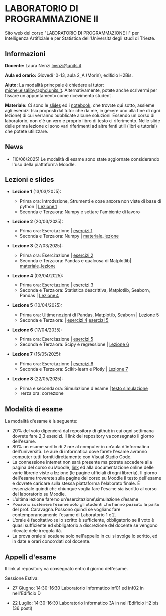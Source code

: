 # LABORATORIO DI PROGRAMMAZIONE II

Sito web del corso "LABORATORIO DI PROGRAMMAZIONE II" per Intelligenza Artificiale e per Statistica dell'Università degli studi di Trieste.

## Informazioni
**Docente:** Laura Nenzi [lnenzi@units.it](mailto:lnenzi@units.it)

**Aula ed orario:** Giovedì 10-13, aula 2_A (Morin), edificio H2Bis.

**Aiuto:** La modalità principale è chiedere ai tutor: [michel.elsaliby@phd.units.it](mailto:michel.elsaliby@phd.units.it). Alternativamente, potete anche scrivermi per fissare un appuntamento come ricevimento studenti.

**Materiale:** Ci sono le [slides](materiale_lezioni) ed i [notebook](materiale_lezioni), che trovate qui sotto, assieme agli esercizi (sia proposti dal tutor che da me, in genere uno alla fine di ogni lezione) di cui verranno pubblicate alcune soluzioni. Essendo un corso di laboratorio, non c'è un vero e proprio libro di testo di riferimento. Nelle slide delle prima lezione ci sono vari riferimenti ad altre fonti utili (libri e tutorial) che potete utilizzare.

## News
- [10/06/2025] Le modalità di esame sono state aggiornate considerando l'uso della piattaforma Moodle.

## Lezioni e slides

- **Lezione 1** (13/03/2025):
     - Prima ora: Introduzione, Strumenti e cose ancora non viste di base di python | [Lezione 1](materiale_lezioni/Lezione1)
     - Seconda e Terza ora: Numpy e settare l'ambiente di lavoro

- **Lezione 2** (20/03/2025):
     - Prima ora: Esercitazione | [esercizi 1](esercizi/1_Esercizi_lez_1.ipynb)
     - Seconda e Terza ora: Numpy | [materiale_lezione](materiale_lezioni/Lezione2)

- **Lezione 3** (27/03/2025):
     - Prima ora: Esercitazione | [esercizi 2](esercizi/2_Esercizi_lez_2.ipynb)
     - Seconda e Terza ora: Pandas e qualcosa di Matplotlib| [materiale_lezione](materiale_lezioni/Lezione3)
 
- **Lezione 4** (03/04/2025):
     - Prima ora: Esercitazione | [esercizi 3](esercizi/3_Esercizi_lez_3.ipynb)
     - Seconda e Terza ora: Statistica descrittiva, Matplotlib, Seaborn, Pandas | [Lezione 4](materiale_lezioni/Lezione4)

- **Lezione 5** (10/04/2025):
     - Prima ora: Ultime nozioni di  Pandas, Matplotlib, Seaborn  | [Lezione 5](materiale_lezioni/Lezione4)
     - Seconda e Terza ora: | [esercizi 4](esercizi/4_Esercizi_lez_4.ipynb) [esercizi 5](esercizi/5_Esercizi_lez_5.ipynb)   

- **Lezione 6** (17/04/2025):
     - Prima ora: Esercitazione | [esercizi 5](esercizi/5_Esercizi_lez_5.ipynb)
     - Seconda e Terza ora: Scipy e regressione | [Lezione 6](materiale_lezioni/Lezione6)  

- **Lezione 7** (15/05/2025):
     - Prima ora: Esercitazione | [esercizi 6](esercizi/6_Esercizi_lez_6.ipynb)
     - Seconda e Terza ora: Scikit-learn  e Plotly | [Lezione 7](materiale_lezioni/Lezione7)  

- **Lezione 8** (22/05/2025):
     - Prima e seconda ora: Simulazione d'esame | [testo simulazione](esami/simulazEsame.ipynb)
     - Terza ora: correzione

## Modalità di esame
La modalità d'esame è la seguente:
- 20% del voto dipenderà dal repository di github in cui ogni settimana dovrete fare 2,3 esercizi. Il link del repository va consegnato il giorno dell'esame.
- 80% un esame scritto di 2 ore al computer in un'aula d'informatica dell'università. Le aule di informatica dove farete l'esame avranno computer tutti forniti direttamente con Visual Studio Code.
- La connessione internet non sarà presente ma potrete accedere alla pagina del corso su Moodle,  [link](https://moodle2.units.it/course/view.php?id=15363) ed alla documentazione online delle varie librerie viste a lezione (le pagine ufficiali di ogni libreria). Il giorno dell'esame troverete sulla pagine del corso su Moodle il testo dell'esame e dovrete caricare sulla stessa piattaforma l'elaborato finale. È essenziale quindi che chiunque voglia fare l'esame sia iscritto al corso del laboratorio su Moodle. 
- L’ultima lezione faremo un’esercitazione\simulazione d’esame
- Possono sostenere l'esame solo gli studenti che hanno passato la parte del prof. Caravagna. Possono quindi se vogliano fare contemporaneamente l'esame di Laboratorio 1 e 2.
- L’orale è facoltativo se lo scritto è sufficiente, obbligatorio se il voto è quasi sufficiente ed obbligatorio a discrezione del docente se vengono rilevate dele irregolarità.
- La prova orale si sostiene solo nell'appello in cui si svolge lo scritto, ed in date e orari concordati col docente.

## Appelli d'esame
Il link al repository va consegnato entro il giorno dell'esame.

Sessione Estiva:
- 27 Giugno: 14:30-16:30 Laboratorio Informatico inf01 ed inf02 in nell'Edificio D 
   
- 22 Luglio: 14:30-16:30 Laboratorio Informatico 3A in nell'Edificio H2 bis (36 posti)
           





